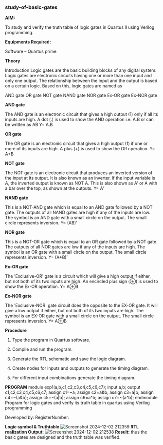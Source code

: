 ### study-of-basic-gates

**AIM:** 

To study and verify the truth table of logic gates in Quartus II using Verilog programming.

**Equipments Required:**

Software – Quartus prime 

**Theory**

Introduction Logic gates are the basic building blocks of any digital system. Logic gates are electronic circuits having one or more than one input and only one output. The relationship between the input and the output is based on a certain logic. Based on this, logic gates are named as

AND gate OR gate NOT gate NAND gate NOR gate Ex-OR gate Ex-NOR gate

**AND gate**

The AND gate is an electronic circuit that gives a high output (1) only if all its inputs are high. A dot (.) is used to show the AND operation i.e. A.B or can be written as AB
Y= A.B

**OR gate** 

The OR gate is an electronic circuit that gives a high output (1) if one or more of its inputs are high. A plus (+) is used to show the OR operation.
Y= A+B

**NOT gate**

The NOT gate is an electronic circuit that produces an inverted version of the input at its output. It is also known as an inverter. If the input variable is A, the inverted output is known as NOT A. This is also shown as A' or A with a bar over the top, as shown at the outputs.
Y= A'

**NAND gate**

This is a NOT-AND gate which is equal to an AND gate followed by a NOT gate. The outputs of all NAND gates are high if any of the inputs are low. The symbol is an AND gate with a small circle on the output. The small circle represents inversion.
Y= (AB)’

**NOR gate**

This is a NOT-OR gate which is equal to an OR gate followed by a NOT gate. The outputs of all NOR gates are low if any of the inputs are high. The symbol is an OR gate with a small circle on the output. The small circle represents inversion.
Y= (A+B)’

**Ex-OR gate**

The 'Exclusive-OR' gate is a circuit which will give a high output if either, but not both of its two inputs are high. An encircled plus sign (⊕) is used to show the Ex-OR operation.
Y= A⊕B

**Ex-NOR gate**

The 'Exclusive-NOR' gate circuit does the opposite to the EX-OR gate. It will give a low output if either, but not both of its two inputs are high. The symbol is an EX-OR gate with a small circle on the output. The small circle represents inversion.
Y= A⊕B

**Procedure** 

1.	Type the program in Quartus software.

2.	Compile and run the program.

3.	Generate the RTL schematic and save the logic diagram.

4.	Create nodes for inputs and outputs to generate the timing diagram.

5.	For different input combinations generate the timing diagram.


**PROGRAM**
 module exp1(a,b,c1,c2,c3,c4,c5,c6,c7);
     input a,b;
     output c1,c2,c3,c4,c5,c6,c7;
     assign c1=~a;
     assign c2=a&b;
     assign c3=a|b;
     assign c4=~(a&b);
     assign c5=~(a|b);
     assign c6=a^b;
     assign c7=~(a^b);
 endmodule
Program for logic gates and verify its truth table in quartus using Verilog programming

 Developed by: RegisterNumber: 
 
**Logic symbol & Truthtable**
![Screenshot 2024-12-02 212359](https://github.com/user-attachments/assets/8d0e25c2-36cc-43ef-bcfb-ca1a2582ad32)
**RTL realization Output:** 
![Screenshot 2024-12-02 212538](https://github.com/user-attachments/assets/351ca171-8a60-4852-a81e-6294af0a9004)
**Result:**
thus the basic gates are designed and the truth table was verified.

